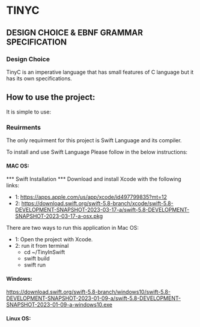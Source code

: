 # TINYC

## DESIGN CHOICE & EBNF GRAMMAR SPECIFICATION

### Design Choice
TinyC is an imperative language that has small features of C language but it has its own specifications.

## How to use the project:
It is simple to use:

### Reuirments
The only requirment for this project is Swift Language and its compiler.

To install and use Swift Language Please follow in the below instructions:
#### MAC OS:
*** Swift Installation ***
Download and install Xcode with the following links: 
- 1: https://apps.apple.com/us/app/xcode/id497799835?mt=12
- 2: https://download.swift.org/swift-5.8-branch/xcode/swift-5.8-DEVELOPMENT-SNAPSHOT-2023-03-17-a/swift-5.8-DEVELOPMENT-SNAPSHOT-2023-03-17-a-osx.pkg

There are two ways to run this application in Mac OS:
- 1: Open the project with Xcode.
- 2: run it from terminal
    - cd ~/TinyInSwift
    - swift build
    - swift run

#### Windows:
https://download.swift.org/swift-5.8-branch/windows10/swift-5.8-DEVELOPMENT-SNAPSHOT-2023-01-09-a/swift-5.8-DEVELOPMENT-SNAPSHOT-2023-01-09-a-windows10.exe

#### Linux OS:


